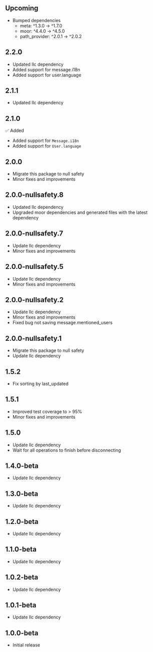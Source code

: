 ## Upcoming

- Bumped dependencies
    - meta: ^1.3.0 -> ^1.7.0
    - moor: ^4.4.0 -> ^4.5.0
    - path_provider: ^2.0.1 -> ^2.0.2

## 2.2.0

- Updated llc dependency
- Added support for message.i18n
- Added support for user.language

## 2.1.1

- Updated llc dependency

## 2.1.0

✅ Added

- Added support for `Message.i18n`
- Added support for `User.language`

## 2.0.0

* Migrate this package to null safety
* Minor fixes and improvements

## 2.0.0-nullsafety.8

* Updated llc dependency
* Upgraded moor dependencies and generated files with the latest dependency

## 2.0.0-nullsafety.7

* Update llc dependency
* Minor fixes and improvements

## 2.0.0-nullsafety.5

* Update llc dependency
* Minor fixes and improvements

## 2.0.0-nullsafety.2

* Update llc dependency
* Minor fixes and improvements
* Fixed bug not saving message.mentioned_users

## 2.0.0-nullsafety.1

* Migrate this package to null safety
* Update llc dependency

## 1.5.2

* Fix sorting by last_updated

## 1.5.1

* Improved test coverage to > 95%
* Minor fixes and improvements

## 1.5.0

* Update llc dependency
* Wait for all operations to finish before disconnecting

## 1.4.0-beta

* Update llc dependency

## 1.3.0-beta

* Update llc dependency

## 1.2.0-beta

* Update llc dependency

## 1.1.0-beta

* Update llc dependency

## 1.0.2-beta

* Update llc dependency

## 1.0.1-beta

* Update llc dependency

## 1.0.0-beta

* Initial release